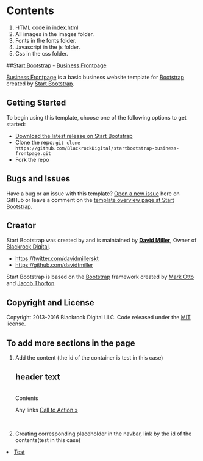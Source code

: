 # Contents
1. HTML code in index.html
2. All images in the images folder.
3. Fonts in the fonts folder.
4. Javascript in the js folder.
5. Css in the css folder.

##[Start Bootstrap](http://startbootstrap.com/) - [Business Frontpage](http://startbootstrap.com/template-overviews/business-frontpage/)

[Business Frontpage](http://startbootstrap.com/template-overviews/business-frontpage/) is a basic business website template for [Bootstrap](http://getbootstrap.com/) created by [Start Bootstrap](http://startbootstrap.com/).

## Getting Started

To begin using this template, choose one of the following options to get started:
* [Download the latest release on Start Bootstrap](http://startbootstrap.com/template-overviews/business-frontpage/)
* Clone the repo: `git clone https://github.com/BlackrockDigital/startbootstrap-business-frontpage.git`
* Fork the repo

## Bugs and Issues

Have a bug or an issue with this template? [Open a new issue](https://github.com/BlackrockDigital/startbootstrap-business-frontpage/issues) here on GitHub or leave a comment on the [template overview page at Start Bootstrap](http://startbootstrap.com/template-overviews/business-frontpage/).

## Creator

Start Bootstrap was created by and is maintained by **[David Miller](http://davidmiller.io/)**, Owner of [Blackrock Digital](http://blackrockdigital.io/).

* https://twitter.com/davidmillerskt
* https://github.com/davidtmiller

Start Bootstrap is based on the [Bootstrap](http://getbootstrap.com/) framework created by [Mark Otto](https://twitter.com/mdo) and [Jacob Thorton](https://twitter.com/fat).

## Copyright and License

Copyright 2013-2016 Blackrock Digital LLC. Code released under the [MIT](https://github.com/BlackrockDigital/startbootstrap-business-frontpage/blob/gh-pages/LICENSE) license.


## To add more sections in the page
1. Add the content (the id of the container is test in this case)
       <div class="container-fluid bg-2 text-center" id="test" >
         <h2>header text</h2>
         <br>
         Contents
         <div class="text-center">
            <p>
                  Any links
                     <a class="btn btn-default btn-lg" href="https://hub.docker.com/r/litmusbenchmarksuite/litmus/">Call to Action &raquo;</a>
            </p>
            <br>
         </div>
      </div>

2. Creating corresponding placeholder in the navbar, link by the id of the contents(test in this case)
<li>
    <a href="#test">Test</a>
</li>



